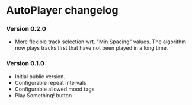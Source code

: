 # AutoPlayer changelog

### Version 0.2.0

 - More flexible track selection wrt. "Min Spacing" values.
   The algorithm now plays tracks first that have not been played in a long time.

### Version 0.1.0

 - Initial public version.
 - Configurable repeat intervals
 - Configurable allowed mood tags
 - Play Something! button
